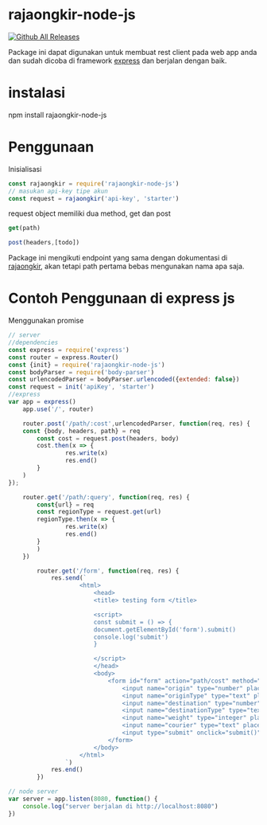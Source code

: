 # rajaongkir-node-js
[![Github All Releases](https://img.shields.io/badge/downloads-303-green.svg)](https://github.com/eiyu/rajaongkir-node-js)

Package ini dapat digunakan untuk membuat rest client pada web app anda dan sudah dicoba di framework [express](https://github.com/expressjs/express) dan berjalan dengan baik.

# instalasi
npm install rajaongkir-node-js

# Penggunaan
Inisialisasi
```javascript
const rajaongkir = require('rajaongkir-node-js')
// masukan api-key tipe akun
const request = rajaongkir('api-key', 'starter')
```

request object memiliki dua method, get dan post
```javascript
get(path)

post(headers,[todo])
```

Package ini mengikuti endpoint yang sama dengan dokumentasi di [rajaongkir](http://rajaongkir.com), akan tetapi path pertama bebas mengunakan nama apa saja.


# Contoh Penggunaan di express js

Menggunakan promise

```javascript
// server
//dependencies
const express = require('express')
const router = express.Router()
const {init} = require('rajaongkir-node-js')
const bodyParser = require('body-parser')
const urlencodedParser = bodyParser.urlencoded({extended: false})
const request = init('apiKey', 'starter')
//express
var app = express()
	app.use('/', router)

	router.post('/path/:cost',urlencodedParser, function(req, res) {
	const {body, headers, path} = req
		const cost = request.post(headers, body)
		cost.then(x => {
				res.write(x)
				res.end()
		}
	)
});

	router.get('/path/:query', function(req, res) {
		const{url} = req
		const regionType = request.get(url)
		regionType.then(x => {
				res.write(x)
				res.end()
		}
		)
	})

		router.get('/form', function(req, res) {
			res.send(`
					<html>
						<head>
						<title> testing form </title>

						<script>
						const submit = () => {
						document.getElementById('form').submit()
						console.log('submit')
						}

						</script>
						</head>
						<body>
							<form id="form" action="path/cost" method="post">
								<input name="origin" type="number" placeholder="input id kota origin" /> <br/>
								<input name="originType" type="text" placeholder="tipe kota origin" /> <br/>
								<input name="destination" type="number" placeholder="input id kota tujuan" /> <br/>
								<input name="destinationType" type="text" placeholder="tipe kota tujuan" /> <br/>
								<input name="weight" type="integer" placeholder="masukan berat (gr)" /> <br/>
								<input name="courier" type="text" placeholder="periksa ongkir" /> <br/>
								<input type="submit" onclick="submit()"> Submit </input>
							</form>
						</body>
					</html>
				`)
			res.end()
		})

// node server
var server = app.listen(8080, function() {
	console.log("server berjalan di http://localhost:8080")
})

```
